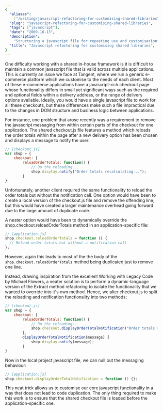 ```yaml
---
{
  "aliases":
    ["/writing/javascript-refactoring-for-customising-shared-libraries"],
  "slug": "javascript-refactoring-for-customising-shared-libraries",
  "tags": ["javascript"],
  "date": "2009-10-13",
  "description":
    "Structuring a javascript file for repeating use and customisation",
  "title": "Javascript refactoring for customising shared libraries",
}
---
```


One difficulty working with a shared in-house framework is it is difficult to
maintain a common javascript file that is valid across multiple applications.
This is currently an issue we face at Tangent, where we run a generic e-commerce
platform which we customise to the needs of each client. Most of these
e-commerce applications have a javascript-rich checkout page whose functionality
differs in small yet significant ways such as the required and optional fields
within a delivery address, or the range of delivery options available. Ideally,
you would have a single javascript file to work for all these checkouts, but
these differences make such a file impractical due to the changes in DOM
structure and business logic between applications.

For instance, one problem that arose recently was a requirement to remove the
javascript messaging from within certain parts of the checkout for one
application. The shared checkout.js file features a method which reloads the
order totals within the page after a new delivery option has been chosen and
displays a message to notify the user:

```javascript
// [checkout.js]
var shop = {
    checkout: {
        reloadOrderTotals: function() {
            // Do the reloading...
            shop.display.notify("Order totals recalculating...");
        }
}
```

Unfortunately, another client required the same functionality to reload the
order totals but without the notification call. One option would have been to
create a local version of the checkout.js file and remove the offending line,
but this would have created a larger maintenance overhead going forward due to
the large amount of duplicate code.

A neater option would have been to dynamically override the
shop.checkout.reloadOrderTotals method in an application-specific file:

```javascript
// [application.js]
shop.checkout.reloadOrderTotals = function () {
  // Reload order totals but without a notification call
};
```

However, again this leads to most of the the body of the
`shop.checkout.reloadOrderTotals` method being duplicated just to remove one
line.

Instead, drawing inspiration from the excellent Working with Legacy Code by
Michael Flowers, a neater solution is to perform a dynamic-language version of
the Extract method refactoring to isolate the functionality that we wanted to
override into it's own method. Hence, we alter checkout.js to split the
reloading and notification functionality into two methods:

```javascript
// [checkout.js]
var shop = {
    checkout: {
        reloadOrderTotals: function() {
            // Do the reloading...
            shop.checkout.displayOrderTotalNotification("Order totals recalculating...");
        },
        displayOrderTotalNotification(message) {
            shop.display.notify(message);
        }
}
```

Now in the local project javascript file, we can null out the messaging
behaviour:

```javascript
// [application.js]
shop.checkout.displayOrderTotalNotification = function () {};
```

This neat trick allows us to customise our core javascript functionality in a
way that does not lead to code duplication. The only thing required to make this
work is to ensure that the shared checkout file is loaded before the
application-specific one.
